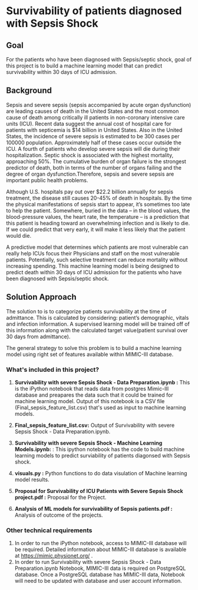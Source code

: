 # Survivability of patients diagnosed with Sepsis Shock

## Goal

For the patients who have been diagnosed with Sepsis/septic shock, goal of this project is to build a machine learning model that can predict survivability within 30 days of ICU admission. 

## Background 

Sepsis and severe sepsis (sepsis accompanied by acute organ dysfunction) are leading causes of death in the United States and the most common cause of death among critically ill patients in non-coronary intensive care units (ICU). Recent data suggest the annual cost of hospital care for patients with septicemia is $14 billion in United States. Also in the United States, the incidence of severe sepsis is estimated to be 300 cases per 100000 population. Approximately half of these cases occur outside the ICU. A fourth of patients who develop severe sepsis will die during their hospitalization. Septic shock is associated with the highest mortality, approaching 50%. The cumulative burden of organ failure is the strongest predictor of death, both in terms of the number of organs failing and the degree of organ dysfunction.Therefore, sepsis and severe sepsis are important public health problems. 

Although U.S. hospitals pay out over $22.2 billion annually for sepsis treatment, the disease still causes 20-45%  of death in hospitals. By the time the physical manifestations of sepsis start to appear, it’s sometimes too late to help the patient. Somewhere, buried in the data – in the blood values, the blood-pressure values, the heart rate, the temperature – is a prediction that this patient is heading toward an overwhelming infection and is likely to die. If we could predict that very early, it will make it less likely that the patient would die.

A predictive model that determines which patients are most vulnerable can really help ICUs focus their Physicians and staff on the most vulnerable patients. Potentially, such selective treatment can reduce mortality without increasing spending. This machine learning model is being designed to predict death within 30 days of ICU admission for the patients who have been diagnosed with Sepsis/septic shock.

## Solution Approach

The solution to is to categorize patients survivability at the time of admittance. This is calculated by considering: patient’s demographic, vitals and infection information. A supervised learning model will be trained off of this information along with the calculated target value(patient survival over 30 days from admittance).

The general strategy to solve this problem is to build a machine learning model using right set of features available within MIMIC-III database.

### What's included in this project?

1. **Survivability with severe Sepsis Shock - Data Preparation.ipynb :** This is the iPython notebook that reads data from postgres Mimic-III database and preapares the data such that it could be trained for machine learning model. Output of this notebook is a CSV file (Final_sepsis_feature_list.csv) that's used as input to machine learning models.

2. **Final_sepsis_feature_list.csv:** Output of Survivability with severe Sepsis Shock - Data Preparation.ipynb.

3. **Survivability with severe Sepsis Shock - Machine Learning Models.ipynb:** : This ipython notebook has the code to build machine learning models to predict surviability of patients diagonsed with Sepsis shock.

4. **visuals.py :** Python functions to do data visulation of Machine learning model results.

5. **Proposal for Survivability of ICU Patients with Severe Sepsis Shock project.pdf :** Proposal for the Project.

6. **Analysis of ML models for survivability of Sepsis patients.pdf :** Analysis of outcome of the projects.


### Other technical requirements

1. In order to run the iPython notebook, access to MIMIC-III database will be required. Detailed information about MIMIC-III database is available at https://mimic.physionet.org/ . 
2. In order to run Survivability with severe Sepsis Shock - Data Preparation.ipynb Notebook, MIMIC-III data is required on PostgreSQL database. Once a PostgreSQL database has MIMIC-III data, Notebook will need to be updated with database and user account information. 


